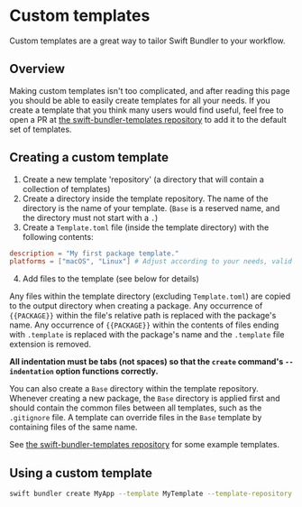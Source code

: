 # Custom templates

Custom templates are a great way to tailor Swift Bundler to your workflow.

## Overview

Making custom templates isn't too complicated, and after reading this page you should be able to easily create templates for all your needs. If you create a template that you think many users would find useful, feel free to open a PR at [the swift-bundler-templates repository](https://github.com/stackotter/swift-bundler-templates) to add it to the default set of templates.

## Creating a custom template

1. Create a new template 'repository' (a directory that will contain a collection of templates)
2. Create a directory inside the template repository. The name of the directory is the name of your template. (`Base` is a reserved name, and the directory must not start with a `.`)
3. Create a `Template.toml` file (inside the template directory) with the following contents:

```toml
description = "My first package template."
platforms = ["macOS", "Linux"] # Adjust according to your needs, valid values are `macOS` and `Linux` (for the future)
```
4. Add files to the template (see below for details)

Any files within the template directory (excluding `Template.toml`) are copied to the output directory when creating a package. Any occurrence of `{{PACKAGE}}` within the file's relative path is replaced with the package's name. Any occurrence of `{{PACKAGE}}` within the contents of files ending with `.template` is replaced with the package's name and the `.template` file extension is removed.

**All indentation must be tabs (not spaces) so that the `create` command's `--indentation` option functions correctly.**

You can also create a `Base` directory within the template repository. Whenever creating a new package, the `Base` directory is applied first and should contain the common files between all templates, such as the `.gitignore` file. A template can override files in the `Base` template by containing files of the same name.

See [the swift-bundler-templates repository](https://github.com/stackotter/swift-bundler-templates) for some example templates.

## Using a custom template

```sh
swift bundler create MyApp --template MyTemplate --template-repository /path/to/TemplateRepository
```
